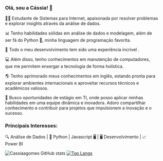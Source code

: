 ### Olá, sou a Cássia! 👋

👩‍💻 Estudante de Sistemas para Internet, apaixonada por resolver problemas e explorar insights através da análise de dados.

📊 Tenho habilidades sólidas em análise de dados e modelagem, além de ser fã do Python 🐍, minha linguagem de programação favorita.

🌟 Todo o meu desenvolvimento tem sido uma experiência incrível .

💻 Além disso, tenho conhecimentos em manutenção de computadores, que me permitem enxergar a tecnologia de forma holística.

🌎 Tenho aprimorado meus conhecimentos em inglês, estando pronta para explorar ambientes internacionais e aproveitar recursos técnicos e acadêmicos valiosos.

🚀 Busco oportunidades de estágio em TI, onde posso aplicar minhas habilidades em uma equipe dinâmica e inovadora. Adoro compartilhar conhecimento e contribuir para projetos que impulsionem a inovação e o sucesso.


### Principais Interesses:
🔍 Análise de Dados | 🐍 Python | Javascript 🖥️ | 🖥️ Desenvolvimento | 📈 Power BI

![Cassiaagomes GitHub stats](https://github-readme-stats.vercel.app/api?username=cassiaagomes&show_icons=true&theme=radical)
[![Top Langs](https://github-readme-stats.vercel.app/api/top-langs/?username=cassiaagomes&layout=pie)](https://github.com/anuraghazra/github-readme-stats)
